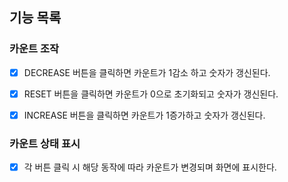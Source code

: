 ## 기능 목록

### 카운트 조작

- [x] DECREASE 버튼을 클릭하면 카운트가 1감소 하고 숫자가 갱신된다.

- [x] RESET 버튼을 클릭하면 카운트가 0으로 초기화되고 숫자가 갱신된다.

- [x] INCREASE 버튼을 클릭하면 카운트가 1증가하고 숫자가 갱신된다.

### 카운트 상태 표시

- [x] 각 버튼 클릭 시 해당 동작에 따라 카운트가 변경되며 화면에 표시한다.
